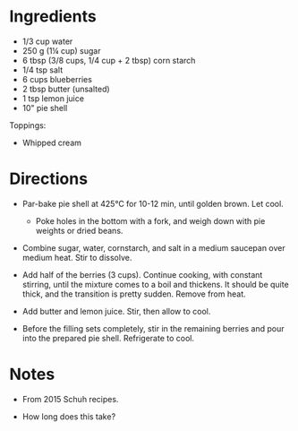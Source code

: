 Ingredients
===========
- 1/3 cup water
- 250 g (1¼ cup) sugar
- 6 tbsp (3/8 cups, 1/4 cup + 2 tbsp) corn starch
- 1/4 tsp salt
- 6 cups blueberries
- 2 tbsp butter (unsalted)
- 1 tsp lemon juice
- 10" pie shell

Toppings:
- Whipped cream

Directions
==========
- Par-bake pie shell at 425°C for 10-12 min, until golden brown.  Let cool.

  - Poke holes in the bottom with a fork, and weigh down with pie weights or 
    dried beans.

- Combine sugar, water, cornstarch, and salt in a medium saucepan over medium 
  heat.  Stir to dissolve.

- Add half of the berries (3 cups).  Continue cooking, with constant stirring, 
  until the mixture comes to a boil and thickens.  It should be quite thick, 
  and the transition is pretty sudden.  Remove from heat.

- Add butter and lemon juice.  Stir, then allow to cool.

- Before the filling sets completely, stir in the remaining berries and pour 
  into the prepared pie shell.  Refrigerate to cool.

Notes
=====
- From 2015 Schuh recipes.

- How long does this take?
